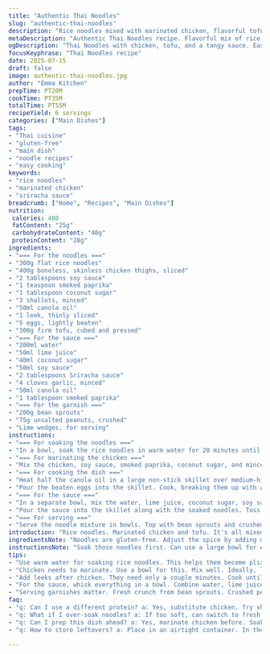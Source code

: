 ```yaml
---
title: "Authentic Thai Noodles"
slug: "authentic-thai-noodles"
description: "Rice noodles mixed with marinated chicken, flavorful tofu, and egg. Topped with bean sprouts and crushed peanuts for crunch. Tangy sauce made from lime juice and Sriracha. A satisfying main dish that’s gluten-free. Cooked in one large pan for easy serving."
metaDescription: "Authentic Thai Noodles recipe. Flavorful mix of rice noodles, marinated chicken, and tofu. Gluten-free and satisfying for lunch or dinner."
ogDescription: "Thai Noodles with chicken, tofu, and a tangy sauce. Easy one-pan dish that's gluten-free and perfect for feeding a crowd."
focusKeyphrase: "Thai Noodles recipe"
date: 2025-07-15
draft: false
image: authentic-thai-noodles.jpg
author: "Emma Kitchen"
prepTime: PT20M
cookTime: PT35M
totalTime: PT55M
recipeYield: 6 servings
categories: ["Main Dishes"]
tags:
- "Thai cuisine"
- "gluten-free"
- "main dish"
- "noodle recipes"
- "easy cooking"
keywords:
- "rice noodles"
- "marinated chicken"
- "sriracha sauce"
breadcrumb: ["Home", "Recipes", "Main Dishes"]
nutrition: 
 calories: 480
 fatContent: "25g"
 carbohydrateContent: "40g"
 proteinContent: "28g"
ingredients:
- "=== For the noodles ==="
- "300g flat rice noodles"
- "400g boneless, skinless chicken thighs, sliced"
- "2 tablespoons soy sauce"
- "1 teaspoon smoked paprika"
- "1 tablespoon coconut sugar"
- "3 shallots, minced"
- "50ml canola oil"
- "1 leek, thinly sliced"
- "5 eggs, lightly beaten"
- "300g firm tofu, cubed and pressed"
- "=== For the sauce ==="
- "200ml water"
- "50ml lime juice"
- "40ml coconut sugar"
- "50ml soy sauce"
- "2 tablespoons Sriracha sauce"
- "4 cloves garlic, minced"
- "50ml canola oil"
- "1 tablespoon smoked paprika"
- "=== For the garnish ==="
- "200g bean sprouts"
- "75g unsalted peanuts, crushed"
- "Lime wedges, for serving"
instructions:
- "=== For soaking the noodles ==="
- "In a bowl, soak the rice noodles in warm water for 20 minutes until pliable. Drain and set aside."
- "=== For marinating the chicken ==="
- "Mix the chicken, soy sauce, smoked paprika, coconut sugar, and minced shallots in a bowl. Let it marinate for 10 minutes."
- "=== For cooking the dish ==="
- "Heat half the canola oil in a large non-stick skillet over medium-high heat. Cook the chicken until browned and fully cooked, about 8 minutes. Remove and keep warm. In the same skillet, add the remaining oil, then cook the leeks for 2 minutes until soft."
- "Pour the beaten eggs into the skillet. Cook, breaking them up with a spatula until set. Add the tofu cubes and cook until golden. Season with salt and pepper to taste."
- "=== For the sauce ==="
- "In a separate bowl, mix the water, lime juice, coconut sugar, soy sauce, Sriracha, and minced garlic. Stir until well combined."
- "Pour the sauce into the skillet along with the soaked noodles. Toss continuously until the noodles absorb the sauce and are cooked through, around 5 minutes. Then mix in the chicken, eggs, and tofu until evenly distributed."
- "=== For serving ==="
- "Serve the noodle mixture in bowls. Top with bean sprouts and crushed peanuts. Add lime wedges on the side for extra zest."
introduction: "Rice noodles. Marinated chicken and tofu. It's all mixed together in one pan. Flavorful sauce makes it taste amazing. Think lime and spice. The noodles are soft. Chicken is juicy. Tofu adds protein. Lots of crunch from peanuts and sprouts. Bright. Full of flavor. You get a nice mix of textures here. Serve warm with lime wedges. Good for lunch or dinner. Satisfying meal that’s gluten-free. It feeds a crowd."
ingredientsNote: "Noodles are gluten-free. Adjust the spice by adding more or less Sriracha. Replace chicken with shrimp or keep it vegetarian. Tofu gives a hearty texture. Use fresh veggies for added flavor. Peanuts can be replaced with sunflower seeds for nut-free option. Choose fresh lime for juice, not bottled. Keep an eye on the noodles so they don’t over-soak. Marinate chicken for best taste. Have everything prepped before cooking. It saves time during the busy stage."
instructionsNote: "Soak those noodles first. Can use a large bowl for ease. Chicken should marinate while prepping veggies. Cook chicken through before adding the rest. Use high heat for quick cooking. Stir eggs gently, don’t let them stick too long. The sauce should coat the noodles well. It’s important to adjust heat. Toss everything quickly for even cooking. When serving, combine sprouts and peanuts right on top."
tips:
- "Use warm water for soaking rice noodles. This helps them become pliable. Don’t let them soak too long. Could get mushy. Check texture often. Makes a big difference in cooking later. Prep sauce while noodles soak. Time saver. Keep an eye on everything. Mostly simple but can get chaotic."
- "Chicken needs to marinate. Use a bowl for this. Mix well. Ideally, let it sit for 10 minutes. This allows flavors to penetrate. Use shallots for sweetness. They’re mild but aromatic. Slight crunch too. When cooking chicken, high heat helps. Brown it without overcooking. Keep it juicy."
- "Add leeks after chicken. They need only a couple minutes. Cook until soft, bright flavor comes out. Eggs follow soon after. Stir gently. Don’t let them stick. Break them up lightly. Incorporate tofu when eggs are set. Pressed and cubed, fry until golden. Adds texture."
- "For the sauce, whisk everything in a bowl. Combine water, lime juice, and Sriracha. Adjust according to spice preference. Taste as you mix. Important. The sauce should coat noodles well. Once added, toss quickly. Keep noodles moving. Helps them absorb flavor evenly. Key for a great dish."
- "Serving garnishes matter. Fresh crunch from bean sprouts. Crushed peanuts bring nutty texture. Lime wedges cut through richness. Squeeze over right before eating. Flavor enhancer. Don’t skip this. Everything blends nicely together. Mix textures and tastes for that satisfying bite."
faq:
- "q: Can I use a different protein? a: Yes, substitute chicken. Try shrimp or go vegetarian. Tofu is filling. Easy options."
- "q: What if I over-soak noodles? a: If too soft, can switch to fresh noodles. They cook quicker. Keep sauce light, adjust timing. Add less liquid."
- "q: Can I prep this dish ahead? a: Yes, marinate chicken before. Soak noodles too. Keep separate though. Freshness matters when cooking."
- "q: How to store leftovers? a: Place in an airtight container. In the fridge for about 3 days. Reheat on stove. Quick and easy. Avoid microwave."

---
```

